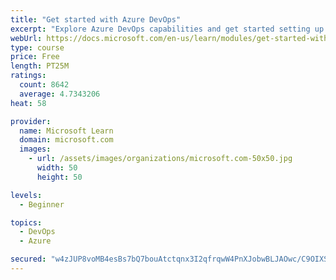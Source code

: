 ```yaml
---
title: "Get started with Azure DevOps"
excerpt: "Explore Azure DevOps capabilities and get started setting up your own organization knowing what separates elite performers from low performers."
webUrl: https://docs.microsoft.com/en-us/learn/modules/get-started-with-devops/
type: course
price: Free
length: PT25M
ratings:
  count: 8642
  average: 4.7343206
heat: 58

provider:
  name: Microsoft Learn
  domain: microsoft.com
  images:
    - url: /assets/images/organizations/microsoft.com-50x50.jpg
      width: 50
      height: 50

levels:
  - Beginner

topics:
  - DevOps
  - Azure

secured: "w4zJUP8voMB4esBs7bQ7bouAtctqnx3I2qfrqwW4PnXJobwBLJAOwc/C9OIXSVYNNIFXW6UtzTVHZsxgyEOqWwJExDDsSC28WdoL6oF/Mbe0avO3nm2tRMMcQvPJC5s6Rd/2JeWj9r2dA5uqSBXjFCDXJknpE+T9/o35rQK7lgLMx+4VnvyaE55GJWmXOlX0DhF6qIZ+slThprlQBg9sREjwp4gGUSMKdVA3TA3doi377dUvoELpIKAZftMxaQdcnFbuKkVwGIBLzV03XxGQno1XLndHYOh9nat/iWrhbe79i0tcLIVUgKBCbV5GcGR5uB4KXR4pFxkrMPPE44az6CB3gRCld/DMfxgc2GAIxpw7QT06JKI/jG/wdhaYgXGQX6a/N1m6m1sOxNrVRwaAmszm1bmlMO+8Kyyd/pO2lxE=;AYOoKdmPVJKSDm5qepVmIA=="
---
```


